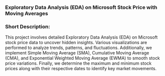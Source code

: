 ### Exploratory Data Analysis (EDA) on Microsoft Stock Price with Moving Averages

### Short Description:
This project involves detailed Exploratory Data Analysis (EDA) on Microsoft stock price data to uncover hidden insights. Various visualizations are performed to analyze trends, patterns, and fluctuations. Additionally, we implement Simple Moving Average (SMA), Cumulative Moving Average (CMA), and Exponential Weighted Moving Average (EWMA) to smooth stock price variations. Finally, we determine the maximum and minimum stock prices along with their respective dates to identify key market movements.
